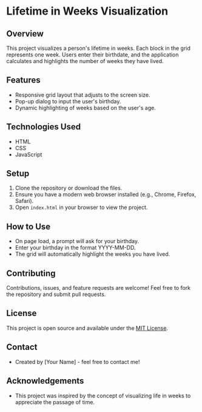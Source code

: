 # Lifetime in Weeks Visualization

## Overview
This project visualizes a person's lifetime in weeks. Each block in the grid represents one week. Users enter their birthdate, and the application calculates and highlights the number of weeks they have lived.

## Features
- Responsive grid layout that adjusts to the screen size.
- Pop-up dialog to input the user's birthday.
- Dynamic highlighting of weeks based on the user's age.

## Technologies Used
- HTML
- CSS
- JavaScript

## Setup
1. Clone the repository or download the files.
2. Ensure you have a modern web browser installed (e.g., Chrome, Firefox, Safari).
3. Open `index.html` in your browser to view the project.

## How to Use
- On page load, a prompt will ask for your birthday.
- Enter your birthday in the format YYYY-MM-DD.
- The grid will automatically highlight the weeks you have lived.

## Contributing
Contributions, issues, and feature requests are welcome! Feel free to fork the repository and submit pull requests.

## License
This project is open source and available under the [MIT License](LICENSE.md).

## Contact
- Created by [Your Name] - feel free to contact me!

## Acknowledgements
- This project was inspired by the concept of visualizing life in weeks to appreciate the passage of time.
